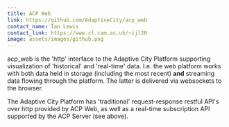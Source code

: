 ```yaml
---
title: ACP Web
link: https://github.com/AdaptiveCity/acp_web
contact_name: Ian Lewis
contact_link: https://www.cl.cam.ac.uk/~ijl20
image: assets/images/github.png
---
```


acp_web is the 'http' interface to the Adaptive City Platform supporting
visualization of 'historical' and 'real-time' data. I.e. the web platform works with
both data held in storage (including the most recent) **and** streaming data flowing
through the platform. The latter is delivered via websockets to the browser.

The Adaptive City Platform has 'traditional' request-response restful API's over http
provided by ACP Web, as well as a real-time subscription API supported by the ACP Server
(see above).
